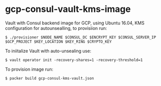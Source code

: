 # gcp-consul-vault-kms-image

Vault with Consul backend image for GCP, using Ubuntu 16.04, KMS configuration for autounsealling, to provisiion run:

```Console
$ ./provisioner $NODE_NAME $CONSUL_DC $ENCRYPT_KEY $CONSUL_SERVER_IP $GCP_PROJECT $KEY_LOCATION $KEY_RING $CRYPTO_KEY 
```

To iniitalize Vault with auto-unsealing use:

```Console
$ vault operator init -recovery-shares=1 -recovery-threshold=1
```

To provision image run:
```Console
$ packer build gcp-consul-kms-vault.json 

```
